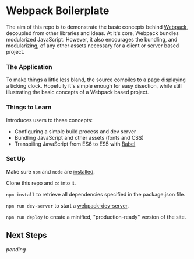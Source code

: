 # Webpack Boilerplate

The aim of this repo is to demonstrate the basic concepts behind [Webpack][1], decoupled from other libraries and ideas. At it's core, Webpack bundles modularized JavaScript. However, it also encourages the bundling, and modularizing, of any other assets necessary for a client or server based project.



### The Application

To make things a little less bland, the source compiles to a page displaying a ticking clock. Hopefully it's simple enough for easy disection, while still illustrating the basic concepts of a Webpack based project.



### Things to Learn

Introduces users to these concepts:

- Configuring a simple build process and dev server
- Bundling JavaScript and other assets (fonts and CSS)
- Transpiling JavaScript from ES6 to ES5 with [Babel][2]



### Set Up

Make sure `npm` and `node` are [installed][3].

Clone this repo and `cd` into it. 

`npm install` to retrieve all dependencies specified in the package.json file.

`npm run dev-server` to start a [webpack-dev-server][4].

`npm run deploy` to create a minified, "production-ready" version of the site.



## Next Steps

*pending*



[1]: http://webpack.github.io/
[2]: http://babeljs.io/
[3]: https://docs.npmjs.com/getting-started/installing-node
[4]: http://webpack.github.io/docs/webpack-dev-server.html


